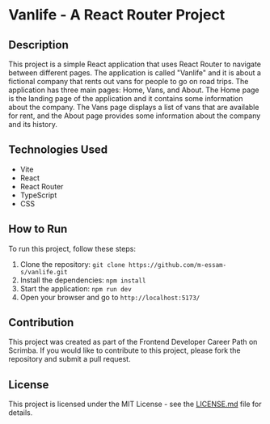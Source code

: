 # Vanlife - A React Router Project

## Description

This project is a simple React application that uses React Router to navigate between different pages. The application is called "Vanlife" and it is about a fictional company that rents out vans for people to go on road trips. The application has three main pages: Home, Vans, and About. The Home page is the landing page of the application and it contains some information about the company. The Vans page displays a list of vans that are available for rent, and the About page provides some information about the company and its history.

## Technologies Used

- Vite
- React
- React Router
- TypeScript
- CSS

## How to Run

To run this project, follow these steps:

1. Clone the repository: `git clone https://github.com/m-essam-s/vanlife.git`
2. Install the dependencies: `npm install`
3. Start the application: `npm run dev`
4. Open your browser and go to `http://localhost:5173/`

## Contribution

This project was created as part of the Frontend Developer Career Path on Scrimba. If you would like to contribute to this project, please fork the repository and submit a pull request.

## License

This project is licensed under the MIT License - see the [LICENSE.md](LICENSE.md) file for details.
